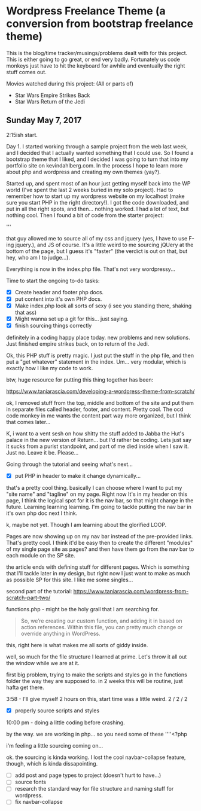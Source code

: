# Wordpress Freelance Theme (a conversion from bootstrap freelance theme)

This is the blog/time tracker/musings/problems dealt with for this project.  This is either going to go great, or end very badly.  Fortunately us code monkeys just have to hit the keyboard for awhile and eventually the right stuff comes out.

Movies watched during this project:
(All or parts of)
- Star Wars Empire Strikes Back
- Star Wars Return of the Jedi

## Sunday May 7, 2017

2:15ish start.  

Day 1.  I started working through a sample project from the web last week, and I decided that I actually wanted something that I could use.  So I found a bootstrap theme that I liked, and I decided I was going to turn that into my portfolio site on kevindahlberg.com.  In the process I hope to learn more about php and wordpress and creating my own themes (yay?).  

Started up, and spent most of an hour just getting myself back into the WP world (I've spent the last 2 weeks buried in my solo project).  Had to remember how to start up my wordpress website on my localhost (make sure you start PHP in the right directory!).  I got the code downloaded, and put in all the right spots, and then... nothing worked.  I had a lot of text, but nothing cool.  Then I found a bit of code from the starter project:

'''<?php echo get_bloginfo('template_directory'); ?>

that guy allowed me to source all of my css and jquery (yes, I have to use F-ing jquery.), and JS of course.  It's a little weird to me sourcing jQUery at the bottom of the page, but I guess it's "faster" (the verdict is out on that, but hey, who am I to judge...).

Everything is now in the index.php file.  That's not very wordpressy...

Time to start the ongoing to-do tasks:
- [x] Create header and footer php docs.
- [x] put content into it's own PHP docs.
- [x] Make index.php look all sorts of sexy (i see you standing there, shaking that ass)
- [x] Might wanna set up a git for this...  just saying.
- [x] finish sourcing things correctly

definitely in a coding happy place today.  new problems and new solutions.  Just finished empire strikes back, on to return of the Jedi.

Ok, this PHP stuff is pretty magic.  I just put the stuff in the php file, and then put a "get whatever" statement in the index.  Um... very modular, which is exactly how I like my code to work.

btw, huge resource for putting this thing together has been:

https://www.taniarascia.com/developing-a-wordpress-theme-from-scratch/

ok, I removed stuff from the top, middle and bottom of the site and put them in separate files called header, footer, and content.  Pretty cool.  The ocd code monkey in me wants the content part way more organized, but I think that comes later...

K, i want to a vent sesh on how shitty the stuff added to Jabba the Hut's palace in the new version of Return... but I'd rather be coding.  Lets just say it sucks from a purist standpoint, and part of me died inside when I saw it.  Just no.  Leave it be.  Please...

Going through the tutorial and seeing what's next...

- [x] put PHP in header to make it change dynamically...

that's a pretty cool thing.  basically I can choose where I want to put my "site name" and "tagline" on my page.  Right now It's in my header on this page, I think the logical spot for it is the nav bar, so that might change in the future.  Learning learning learning.  I'm going to tackle putting the nav bar in it's own php doc next I think.

k, maybe not yet.  Though I am learning about the glorified LOOP.

Pages are now showing up on my nav bar instead of the pre-provided links.  That's pretty cool.  I think it'd be easy then to create the different "modules" of my single page site as pages?  and then have them go from the nav bar to each module on the SP site.

the article ends with defining stuff for different pages.  Which is something that I'll tackle later in my design, but right now I just want to make as much as possible SP for this site.  I like me some singles...

second part of the tutorial:
https://www.taniarascia.com/wordpress-from-scratch-part-two/

functions.php - might be the holy grail that I am searching for.

> So, we’re creating our custom function, and adding it in based on action references. Within this file, you can pretty much change or override anything in WordPress.

this, right here is what makes me all sorts of giddy inside.

well, so much for the file structure I learned at prime.  Let's throw it all out the window while we are at it.

first big problem, trying to make the scripts and styles go in the functions folder the way they are supposed to.  in 2 weeks this will be routine, just hafta get there.

3:58 - I'll give myself 2 hours on this, start time was a little weird. 2 / 2 / 2

- [x] properly source scripts and styles


10:00 pm - doing a little coding before crashing.

by the way.  we are working in php... so you need some of these
''''<?php

i'm feeling a little sourcing coming on...

ok.  the sourcing is kinda working.  I lost the cool navbar-collapse feature, though, which is kinda dissapointing.


- [ ] add post and page types to project (doesn't hurt to have...)
- [ ] source fonts
- [ ] research the standard way for file structure and naming stuff for wordpress.
- [ ] fix navbar-collapse
